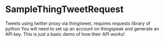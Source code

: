 SampleThingTweetRequest
=======================

Tweets using twitter proxy via thingtweet, requires requests library of python
You will need to set up an account on thingspeak and generate an API key.
This is just a basic demo of how their API works!
